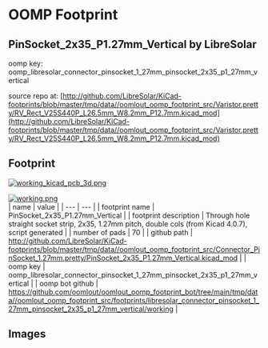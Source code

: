 # OOMP Footprint  
## PinSocket_2x35_P1.27mm_Vertical  by LibreSolar  
  
oomp key: oomp_libresolar_connector_pinsocket_1_27mm_pinsocket_2x35_p1_27mm_vertical  
  
source repo at: [http://github.com/LibreSolar/KiCad-footprints/blob/master/tmp/data//oomlout_oomp_footprint_src/Varistor.pretty/RV_Rect_V25S440P_L26.5mm_W8.2mm_P12.7mm.kicad_mod](http://github.com/LibreSolar/KiCad-footprints/blob/master/tmp/data//oomlout_oomp_footprint_src/Varistor.pretty/RV_Rect_V25S440P_L26.5mm_W8.2mm_P12.7mm.kicad_mod)  
## Footprint  
  
[![working_kicad_pcb_3d.png](working_kicad_pcb_3d_600.png)](working_kicad_pcb_3d.png)  
  
[![working.png](working_600.png)](working.png)  
| name | value | 
| --- | --- | 
| footprint name | PinSocket_2x35_P1.27mm_Vertical | 
| footprint description | Through hole straight socket strip, 2x35, 1.27mm pitch, double cols (from Kicad 4.0.7), script generated | 
| number of pads | 70 | 
| github path | http://github.com/LibreSolar/KiCad-footprints/blob/master/tmp/data//oomlout_oomp_footprint_src/Connector_PinSocket_1.27mm.pretty/PinSocket_2x35_P1.27mm_Vertical.kicad_mod | 
| oomp key | oomp_libresolar_connector_pinsocket_1_27mm_pinsocket_2x35_p1_27mm_vertical | 
| oomp bot github | https://github.com/oomlout/oomlout_oomp_footprint_bot/tree/main/tmp/data//oomlout_oomp_footprint_src/footprints/libresolar_connector_pinsocket_1_27mm_pinsocket_2x35_p1_27mm_vertical/working | 
## Images  
